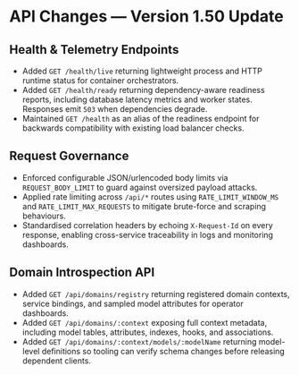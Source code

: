 # API Changes — Version 1.50 Update

## Health & Telemetry Endpoints
- Added `GET /health/live` returning lightweight process and HTTP runtime status for container orchestrators.
- Added `GET /health/ready` returning dependency-aware readiness reports, including database latency metrics and worker states. Responses emit `503` when dependencies degrade.
- Maintained `GET /health` as an alias of the readiness endpoint for backwards compatibility with existing load balancer checks.

## Request Governance
- Enforced configurable JSON/urlencoded body limits via `REQUEST_BODY_LIMIT` to guard against oversized payload attacks.
- Applied rate limiting across `/api/*` routes using `RATE_LIMIT_WINDOW_MS` and `RATE_LIMIT_MAX_REQUESTS` to mitigate brute-force and scraping behaviours.
- Standardised correlation headers by echoing `X-Request-Id` on every response, enabling cross-service traceability in logs and monitoring dashboards.

## Domain Introspection API
- Added `GET /api/domains/registry` returning registered domain contexts, service bindings, and sampled model attributes for operator dashboards.
- Added `GET /api/domains/:context` exposing full context metadata, including model tables, attributes, indexes, hooks, and associations.
- Added `GET /api/domains/:context/models/:modelName` returning model-level definitions so tooling can verify schema changes before releasing dependent clients.
